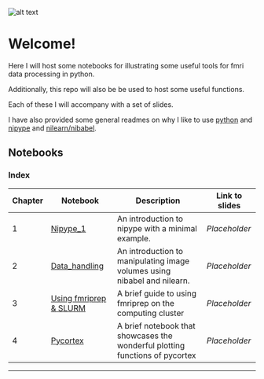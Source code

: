![alt text](https://images2.imgbox.com/f2/0f/iRb0QxpH_o.png "Title")

# Welcome!

Here I will host some notebooks for illustrating some useful tools for fmri data processing in python. 

Additionally, this repo will also be be used to host some useful functions.

Each of these I will accompany with a set of slides.

I have also provided some general readmes on why I like to use [python](/PYTHON) and [nipype](/NIPYPE) and [nilearn/nibabel](/NILEARN_NIBABEL).

## Notebooks

### Index
| Chapter | Notebook | Description | Link to slides |
| --- | --- | --- | --- |
| 1 | [Nipype_1](/NIPYPE/Nipype_1.ipynb) | An introduction to nipype with a minimal example. | *Placeholder* |
| 2 | [Data_handling](/NILEARN_NIBABEL/Python_data_handling.ipynb) | An introduction to manipulating image volumes using nibabel and nilearn. | *Placeholder* |
| 3 | [Using fmriprep & SLURM]() | A brief guide to using fmriprep on the computing cluster | *Placeholder* |
| 4 | [Pycortex]() | A brief notebook that showcases the wonderful plotting functions of pycortex | *Placeholder* |

***
